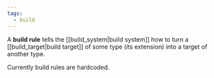 ```yaml
---
tags:
  - build
---
```


A **build rule** tells the [[build_system|build system]] how to turn a [[build_target|build target]] of some type (its extension) into a target of another type. 

Currently build rules are hardcoded.